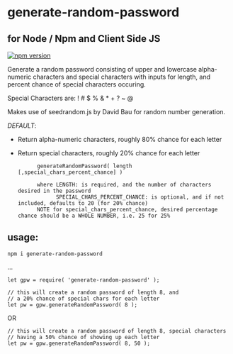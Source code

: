 # generate-random-password
## for Node / Npm and Client Side JS
[![npm version](https://badge.fury.io/js/generate-random-password.svg)](https://badge.fury.io/js/generate-random-password)

Generate a random password consisting of upper and lowercase alpha-numeric characters and special characters with inputs for length, and percent chance of special characters occuring.

Special Characters are:  !  #  $  %  &  *  +  ?  ~   @

Makes use of seedrandom.js by David Bau for random number generation.

*DEFAULT*:
- Return alpha-numeric characters, roughly 80% chance for each letter
- Return special characters, roughly 20% chance for each letter

            generateRandomPassword( length [,special_chars_percent_chance] )

            where LENGTH: is required, and the number of characters desired in the password
                  SPECIAL_CHARS_PERCENT_CHANCE: is optional, and if not included, defaults to 20 (for 20% chance)
            NOTE for special_chars_percent_chance, desired percentage chance should be a WHOLE NUMBER, i.e. 25 for 25%

## usage:

```
npm i generate-random-password
```

...

```
let gpw = require( 'generate-random-password' );

// this will create a random password of length 8, and
// a 20% chance of special chars for each letter
let pw = gpw.generateRandomPassword( 8 );
```
OR
```
// this will create a random password of length 8, special characters
// having a 50% chance of showing up each letter
let pw = gpw.generateRandomPassword( 8, 50 );
```
